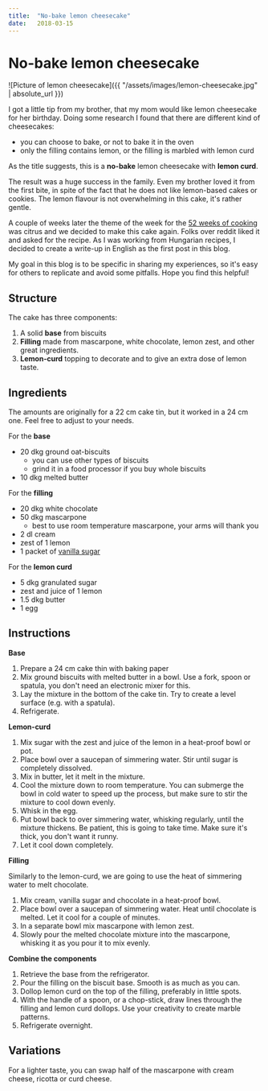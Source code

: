 ```yaml
---
title:  "No-bake lemon cheesecake"
date:   2018-03-15
---
```


# No-bake lemon cheesecake

![Picture of lemon cheesecake]({{ "/assets/images/lemon-cheesecake.jpg" | absolute_url }})

I got a little tip from my brother, that my mom would like lemon cheesecake for her birthday. Doing some research I
found that there are different kind of cheesecakes:
- you can choose to bake, or not to bake it in the oven
- only the filling contains lemon, or the filling is marbled with lemon curd

As the title suggests, this is a **no-bake** lemon cheesecake with **lemon curd**.

The result was a huge success in the family. Even my brother loved it from the first bite, in spite of the fact that
he does not like lemon-based cakes or cookies. The lemon flavour is not overwhelming in this cake, it's rather gentle.

A couple of weeks later the theme of the week for the [52 weeks of cooking](https://www.reddit.com/r/52weeksofcooking/) was citrus
and we decided to make this cake again. Folks over reddit liked it and asked for the recipe. As I was working from Hungarian
recipes, I decided to create a write-up in English as the first post in this blog.

My goal in this blog is to be specific in sharing my experiences, so it's easy for others to replicate and avoid some pitfalls. Hope you find this helpful!

## Structure

The cake has three components:
1. A solid **base** from biscuits
2. **Filling** made from mascarpone, white chocolate, lemon zest, and other great ingredients.
3. **Lemon-curd** topping to decorate and to give an extra dose of lemon taste.

## Ingredients

The amounts are originally for a 22 cm cake tin, but it worked in a 24 cm one. Feel free to adjust to your needs.

For the **base**
- 20 dkg ground oat-biscuits
  - you can use other types of biscuits
  - grind it in a food processor if you buy whole biscuits
- 10 dkg melted butter

For the **filling**
- 20 dkg white chocolate
- 50 dkg mascarpone
  - best to use room temperature mascarpone, your arms will thank you
- 2 dl cream
- zest of 1 lemon
- 1 packet of [vanilla sugar](https://en.wikipedia.org/wiki/Vanilla_sugar)

For the **lemon curd**
- 5 dkg granulated sugar
- zest and juice of 1 lemon
- 1.5 dkg butter
- 1 egg

## Instructions

**Base**
1. Prepare a 24 cm cake thin with baking paper
2. Mix ground biscuits with melted butter in a bowl. Use a fork, spoon or spatula, you don't need an electronic mixer for this.
3. Lay the mixture in the bottom of the cake tin. Try to create a level surface (e.g. with a spatula).
4. Refrigerate.

**Lemon-curd**

1. Mix sugar with the zest and juice of the lemon in a heat-proof bowl or pot.
2. Place bowl over a saucepan of simmering water. Stir until sugar is completely dissolved.
3. Mix in butter, let it melt in the mixture.
4. Cool the mixture down to room temperature. You can submerge the bowl in cold water to speed up the process,
but make sure to stir the mixture to cool down evenly.
5. Whisk in the egg.
6. Put bowl back to over simmering water, whisking regularly, until the mixture thickens. Be patient, this is going to take time. Make sure it's thick, you don't want it runny.
7. Let it cool down completely.

**Filling**

Similarly to the lemon-curd, we are going to use the heat of simmering water to melt chocolate.

1. Mix cream, vanilla sugar and chocolate in a heat-proof bowl.
2. Place bowl over a saucepan of simmering water. Heat until chocolate is melted. Let it cool for a couple of minutes.
3. In a separate bowl mix mascarpone with lemon zest.
4. Slowly pour the melted chocolate mixture into the mascarpone, whisking it as you pour it to mix evenly.

**Combine the components**

1. Retrieve the base from the refrigerator.
2. Pour the filling on the biscuit base. Smooth is as much as you can.
3. Dollop lemon curd on the top of the filling, preferably in little spots.
4. With the handle of a spoon, or a chop-stick, draw lines through the filling and lemon curd dollops. Use your creativity to create marble patterns.
5. Refrigerate overnight.

## Variations

For a lighter taste, you can swap half of the mascarpone with cream cheese, ricotta or curd cheese.
